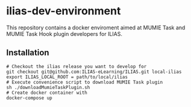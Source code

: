 # ilias-dev-environment

This repository contains a docker enviroment aimed at MUMIE Task and MUMIE Task Hook plugin developers for ILIAS.

## Installation

```
# Checkout the ilias release you want to develop for
git checkout git@github.com:ILIAS-eLearning/ILIAS.git local-ilias
export ILIAS_LOCAL_ROOT = path/to/local/ilias
# Execute convenience script to download MUMIE Task plugin
sh ./downloadMumieTaskPlugin.sh
# Create docker container with
docker-compose up

```


